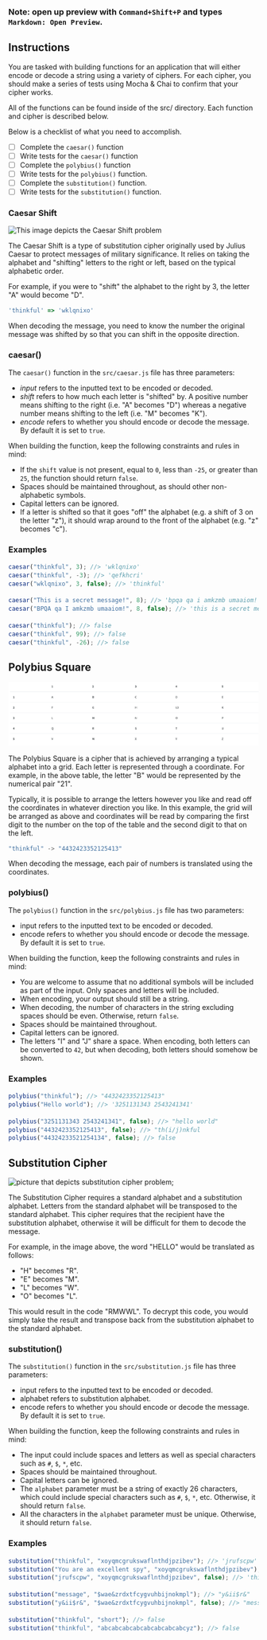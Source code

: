 ### Note: open up preview with `Command+Shift+P` and types `Markdown: Open Preview`.

## **Instructions**

You are tasked with building functions for an application that will either encode or decode a string using a variety of ciphers. For each cipher, you should make a series of tests using Mocha & Chai to confirm that your cipher works.

All of the functions can be found inside of the src/ directory. Each function and cipher is described below.

Below is a checklist of what you need to accomplish.

- [ ] Complete the ```caesar()``` function
- [ ] Write tests for the ```caesar()``` function
- [ ] Complete the `polybius()` function
- [ ] Write tests for the `polybius()` function.
- [ ] Complete the `substitution()` function.
- [ ] Write tests for the `substitution()` function.

### **Caesar Shift**

![This image depicts the Caesar Shift problem](https://res.cloudinary.com/strive/image/upload/w_1000,h_1000,c_limit/b6a94b251bbbe6dae7e3e84ed8be33a4-image.png)

The Caesar Shift is a type of substitution cipher originally used by Julius Caesar to protect messages of military significance. It relies on taking the alphabet and "shifting" letters to the right or left, based on the typical alphabetic order.

For example, if you were to "shift" the alphabet to the right by 3, the letter "A" would become "D".

```javascript
'thinkful' => 'wklqnixo'
```

When decoding the message, you need to know the number the original message was shifted by so that you can shift in the opposite direction.

### **caesar()**

The `caesar()` function in the `src/caesar.js` file has three parameters:

* _input_ refers to the inputted text to be encoded or decoded.
* _shift_ refers to how much each letter is "shifted" by. A positive number means shifting to the right (i.e. "A" becomes "D") whereas a negative number means shifting to the left (i.e. "M" becomes "K").
* _encode_ refers to whether you should encode or decode the message. By default it is set to `true`.

When building the function, keep the following constraints and rules in mind:

- If the `shift` value is not present, equal to `0`, less than `-25`, or greater than `25`, the function should return `false`.
- Spaces should be maintained throughout, as should other non-alphabetic symbols.
- Capital letters can be ignored.
- If a letter is shifted so that it goes "off" the alphabet (e.g. a shift of 3 on the letter "z"), it should wrap around to the front of the alphabet (e.g. "z" becomes "c").

### **Examples**

```javascript
caesar("thinkful", 3); //> 'wklqnixo'
caesar("thinkful", -3); //> 'qefkhcri'
caesar("wklqnixo", 3, false); //> 'thinkful'

caesar("This is a secret message!", 8); //> 'bpqa qa i amkzmb umaaiom!'
caesar("BPQA qa I amkzmb umaaiom!", 8, false); //> 'this is a secret message!'

caesar("thinkful"); //> false
caesar("thinkful", 99); //> false
caesar("thinkful", -26); //> false
```

## **Polybius Square**

![image depicting polybius square](/images/polybius-picture.png)

The Polybius Square is a cipher that is achieved by arranging a typical alphabet into a grid. Each letter is represented through a coordinate. For example, in the above table, the letter "B" would be represented by the numerical pair "21".

Typically, it is possible to arrange the letters however you like and read off the coordinates in whatever direction you like. In this example, the grid will be arranged as above and coordinates will be read by comparing the first digit to the number on the top of the table and the second digit to that on the left.

```javascript
"thinkful" -> "4432423352125413"
```

When decoding the message, each pair of numbers is translated using the coordinates.

### **polybius()**

The `polybius()` function in the `src/polybius.js` file has two parameters:

- input refers to the inputted text to be encoded or decoded.
- encode refers to whether you should encode or decode the message. By default it is set to `true`.

When building the function, keep the following constraints and rules in mind:

- You are welcome to assume that no additional symbols will be included as part of the input. Only spaces and letters will be included.
- When encoding, your output should still be a string.
- When decoding, the number of characters in the string excluding spaces should be even. Otherwise, return `false`.
- Spaces should be maintained throughout.
- Capital letters can be ignored.
- The letters "I" and "J" share a space. When encoding, both letters can be converted to `42`, but when decoding, both letters should somehow be shown.

### **Examples**

```javascript
polybius("thinkful"); //> "4432423352125413"
polybius("Hello world"); //> '3251131343 2543241341'

polybius("3251131343 2543241341", false); //> "hello world"
polybius("4432423352125413", false); //> "th(i/j)nkful
polybius("44324233521254134", false); //> false
```

## **Substitution Cipher**

![picture that depicts substitution cipher problem](https://res.cloudinary.com/strive/image/upload/w_1000,h_1000,c_limit/19c12a6ee38ceddd82d75e12edf53189-image.png);

The Substitution Cipher requires a standard alphabet and a substitution alphabet. Letters from the standard alphabet will be transposed to the standard alphabet. This cipher requires that the recipient have the substitution alphabet, otherwise it will be difficult for them to decode the message.

For example, in the image above, the word "HELLO" would be translated as follows:

- "H" becomes "R".
- "E" becomes "M".
- "L" becomes "W".
- "O" becomes "L".

This would result in the code "RMWWL". To decrypt this code, you would simply take the result and transpose back from the substitution alphabet to the standard alphabet.

### **substitution()**

The `substitution()` function in the `src/substitution.js` file has three parameters:

- input refers to the inputted text to be encoded or decoded.
- alphabet refers to substitution alphabet.
- encode refers to whether you should encode or decode the message. By default it is set to `true`.

When building the function, keep the following constraints and rules in mind:

- The input could include spaces and letters as well as special characters such as `#`, `$`, `*`, etc.
- Spaces should be maintained throughout.
- Capital letters can be ignored.
- The `alphabet` parameter must be a string of exactly 26 characters, which could include special characters such as `#`, `$`, `*`, etc. Otherwise, it should return `false`.
- All the characters in the `alphabet` parameter must be unique. Otherwise, it should return `false`.

### **Examples**

```javascript
substitution("thinkful", "xoyqmcgrukswaflnthdjpzibev"); //> 'jrufscpw'
substitution("You are an excellent spy", "xoyqmcgrukswaflnthdjpzibev"); //> 'elp xhm xf mbymwwmfj dne'
substitution("jrufscpw", "xoyqmcgrukswaflnthdjpzibev", false); //> 'thinkful'

substitution("message", "$wae&zrdxtfcygvuhbijnokmpl"); //> "y&ii$r&"
substitution("y&ii$r&", "$wae&zrdxtfcygvuhbijnokmpl", false); //> "message"

substitution("thinkful", "short"); //> false
substitution("thinkful", "abcabcabcabcabcabcabcabcyz"); //> false
```